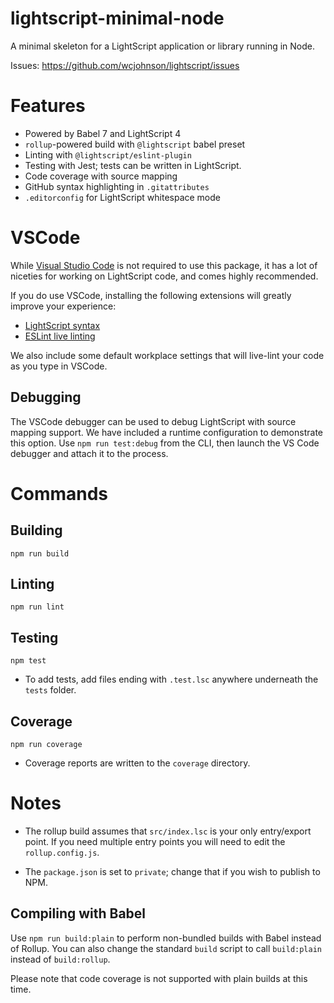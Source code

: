 # lightscript-minimal-node

A minimal skeleton for a LightScript application or library running in Node.

Issues: https://github.com/wcjohnson/lightscript/issues

# Features

- Powered by Babel 7 and LightScript 4
- `rollup`-powered build with `@lightscript` babel preset
- Linting with `@lightscript/eslint-plugin`
- Testing with Jest; tests can be written in LightScript.
- Code coverage with source mapping
- GitHub syntax highlighting in `.gitattributes`
- `.editorconfig` for LightScript whitespace mode

# VSCode

While [Visual Studio Code](https://code.visualstudio.com/) is not required to use this package, it has a lot of niceties for working on LightScript code, and comes highly recommended.

If you do use VSCode, installing the following extensions will greatly improve your experience:

- [LightScript syntax](https://marketplace.visualstudio.com/items?itemName=lightscript.lsc)
- [ESLint live linting](https://marketplace.visualstudio.com/items?itemName=dbaeumer.vscode-eslint)

We also include some default workplace settings that will live-lint your code as you type in VSCode.

## Debugging

The VSCode debugger can be used to debug LightScript with source mapping support. We have included a runtime configuration to demonstrate this option. Use `npm run test:debug` from the CLI, then launch the VS Code debugger and attach it to the process.

# Commands

## Building

```
npm run build
```

## Linting

```
npm run lint
```

## Testing

```
npm test
```

- To add tests, add files ending with `.test.lsc` anywhere underneath the `tests` folder.

## Coverage

```
npm run coverage
```

- Coverage reports are written to the `coverage` directory.

# Notes

- The rollup build assumes that `src/index.lsc` is your only entry/export point. If you need multiple entry points you will need to edit the `rollup.config.js`.

- The `package.json` is set to `private`; change that if you wish to publish to NPM.

## Compiling with Babel

Use `npm run build:plain` to perform non-bundled builds with Babel instead of Rollup. You can also change the standard `build` script to call `build:plain` instead of `build:rollup`.

Please note that code coverage is not supported with plain builds at this time.
